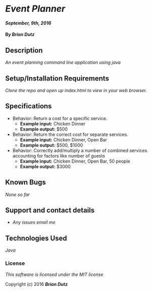 # _Event Planner_

#### _September, 9th, 2016_

#### By _**Brian Dutz**_

## Description

_An event planning command line application using java_

## Setup/Installation Requirements

_Clone the repo and open up index.html to view in your web browser._

## Specifications

* Behavior: Return a cost for a specific service.
  * **Example input:** Chicken Dinner
  * **Example output:** $500
* Behavior: Return the correct cost for separate services.
  * **Example input:** Chicken Dinner, Open Bar
  * **Example output:** $500, $1000
* Behavior: Correctly add/multiply a number of combined services accounting for factors like number of guests
  * **Example input:** Chicken Dinner, Open Bar, 50 people
  * **Example output:** $3000


## Known Bugs

_None so far_

## Support and contact details

* _Any issues email me_

## Technologies Used

_Java_

### License

*This software is licensed under the MIT license*

Copyright (c) 2016 **_Brian Dutz_**
